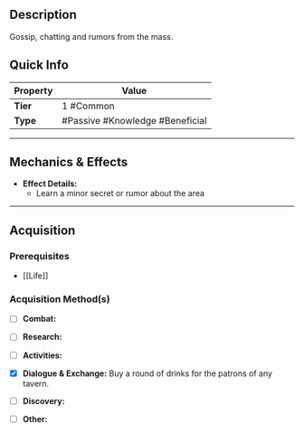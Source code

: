 ## Description
 Gossip, chatting and rumors from the mass.

## Quick Info
| Property | Value                           |
| -------- | ------------------------------- |
| **Tier** | 1 #Common                       |
| **Type** | #Passive #Knowledge #Beneficial |

---

## Mechanics & Effects
- **Effect Details:**
    - Learn a minor secret or rumor about the area

---

## Acquisition
### Prerequisites
- [[Life]]

### Acquisition Method(s)
- [ ] **Combat:** 
- [ ] **Research:** 
- [ ] **Activities:** 
- [x] **Dialogue & Exchange:** Buy a round of drinks for the patrons of any tavern.
- [ ] **Discovery:** 
- [ ] **Other:** 

